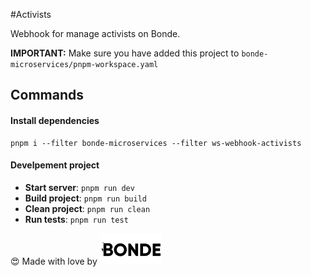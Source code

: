 #Activists

Webhook for manage activists on Bonde.

**IMPORTANT:** Make sure you have added this project to `bonde-microservices/pnpm-workspace.yaml`

## Commands

#### Install dependencies
```
pnpm i --filter bonde-microservices --filter ws-webhook-activists
```

#### Develpement project

- **Start server**: ```pnpm run dev```
- **Build project**: ```pnpm run build```
- **Clean project**: ```pnpm run clean```
- **Run tests**: ```pnpm run test```

:heart_eyes: Made with love by ![Bonde](./bonde.svg)